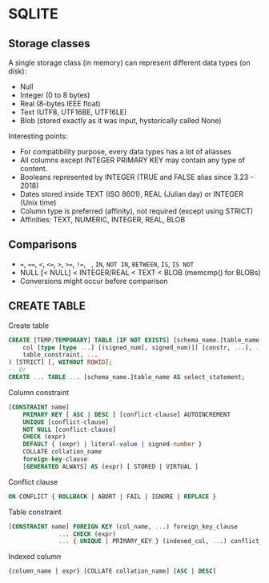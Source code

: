 # SQLITE

## Storage classes

A single storage class (in memory) can represent different data types (on disk):
- Null
- Integer (0 to 8 bytes)
- Real (8-bytes IEEE float)
- Text (UTF8, UTF16BE, UTF16LE)
- Blob (stored exactly as it was input, hystorically called None)

Interesting points: 
- For compatibility purpose, every data types has a lot of aliasses
- All columns except INTEGER PRIMARY KEY may contain any type of content.
- Booleans represented by INTEGER (TRUE and FALSE alias since 3.23 - 2018)
- Dates stored inside TEXT (ISO 8601), REAL (Julian day) or INTEGER (Unix time)
- Column type is preferred (affinity), not required (except using STRICT)
- Affinities: TEXT, NUMERIC, INTEGER, REAL, BLOB

## Comparisons

- `=`, `==`, `<`, `<=`, `>`, `>=`, `!=`, ` `, `IN`, `NOT IN`, `BETWEEN`, `IS`, `IS NOT`
- NULL [< NULL] < INTEGER/REAL < TEXT < BLOB (memcmp() for BLOBs)
- Conversions might occur before comparison

## CREATE TABLE

Create table

```sql
CREATE [TEMP/TEMPORARY] TABLE [IF NOT EXISTS] [schema_name.]table_name (
    col [type [type ...] [(signed_num[, signed_num)]] [constr, ...], ...,
    table_constraint, ... 
) [STRICT] [, WITHOUT ROWID];
-- Or
CREATE ... TABLE ... [schema_name.]table_name AS select_statement;
```

Column constraint

```sql
[CONSTRAINT name]
    PRIMARY KEY [ ASC | DESC ] [conflict-clause] AUTOINCREMENT
    UNIQUE [conflict-clause]
    NOT NULL [conflict-clause]
    CHECK (expr)
    DEFAULT { (expr) | literal-value | signed-number }
    COLLATE collation_name
    foreign-key-clause
    [GENERATED ALWAYS] AS (expr) [ STORED | VIRTUAL ] 
```

Conflict clause

```sql
ON CONFLICT { ROLLBACK | ABORT | FAIL | IGNORE | REPLACE }
```

Table constraint

```sql
[CONSTRAINT name] FOREIGN KEY (col_name, ...) foreign_key_clause
              ... CHECK (expr)
              ... { UNIQUE | PRIMARY_KEY } (indexed_col, ...) conflict_clause
```

Indexed column

```sql
{column_name | expr} [COLLATE collation_name] [ASC | DESC] 
```